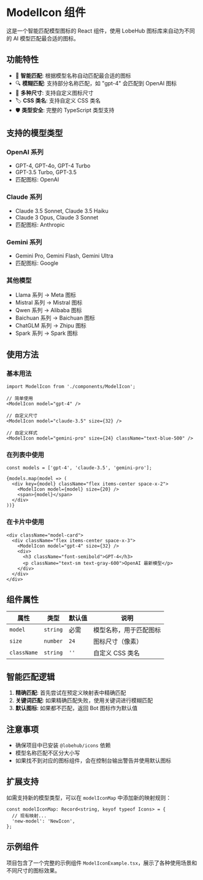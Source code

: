# ModelIcon 组件

这是一个智能匹配模型图标的 React 组件，使用 LobeHub 图标库来自动为不同的 AI 模型匹配最合适的图标。

## 功能特性

- 🎯 **智能匹配**: 根据模型名称自动匹配最合适的图标
- 🔍 **模糊匹配**: 支持部分名称匹配，如 "gpt-4" 会匹配到 OpenAI 图标
- 🎨 **多种尺寸**: 支持自定义图标尺寸
- 🏷️ **CSS 类名**: 支持自定义 CSS 类名
- 🛡️ **类型安全**: 完整的 TypeScript 类型支持

## 支持的模型类型

### OpenAI 系列
- GPT-4, GPT-4o, GPT-4 Turbo
- GPT-3.5 Turbo, GPT-3.5
- 匹配图标: OpenAI

### Claude 系列
- Claude 3.5 Sonnet, Claude 3.5 Haiku
- Claude 3 Opus, Claude 3 Sonnet
- 匹配图标: Anthropic

### Gemini 系列
- Gemini Pro, Gemini Flash, Gemini Ultra
- 匹配图标: Google

### 其他模型
- Llama 系列 → Meta 图标
- Mistral 系列 → Mistral 图标
- Qwen 系列 → Alibaba 图标
- Baichuan 系列 → Baichuan 图标
- ChatGLM 系列 → Zhipu 图标
- Spark 系列 → Spark 图标

## 使用方法

### 基本用法

```tsx
import ModelIcon from './components/ModelIcon';

// 简单使用
<ModelIcon model="gpt-4" />

// 自定义尺寸
<ModelIcon model="claude-3.5" size={32} />

// 自定义样式
<ModelIcon model="gemini-pro" size={24} className="text-blue-500" />
```

### 在列表中使用

```tsx
const models = ['gpt-4', 'claude-3.5', 'gemini-pro'];

{models.map(model => (
  <div key={model} className="flex items-center space-x-2">
    <ModelIcon model={model} size={20} />
    <span>{model}</span>
  </div>
))}
```

### 在卡片中使用

```tsx
<div className="model-card">
  <div className="flex items-center space-x-3">
    <ModelIcon model="gpt-4" size={32} />
    <div>
      <h3 className="font-semibold">GPT-4</h3>
      <p className="text-sm text-gray-600">OpenAI 最新模型</p>
    </div>
  </div>
</div>
```

## 组件属性

| 属性 | 类型 | 默认值 | 说明 |
|------|------|--------|------|
| `model` | `string` | 必需 | 模型名称，用于匹配图标 |
| `size` | `number` | `24` | 图标尺寸（像素） |
| `className` | `string` | `''` | 自定义 CSS 类名 |

## 智能匹配逻辑

1. **精确匹配**: 首先尝试在预定义映射表中精确匹配
2. **关键词匹配**: 如果精确匹配失败，使用关键词进行模糊匹配
3. **默认图标**: 如果都不匹配，返回 Bot 图标作为默认值

## 注意事项

- 确保项目中已安装 `@lobehub/icons` 依赖
- 模型名称匹配不区分大小写
- 如果找不到对应的图标组件，会在控制台输出警告并使用默认图标

## 扩展支持

如需支持新的模型类型，可以在 `modelIconMap` 中添加新的映射规则：

```tsx
const modelIconMap: Record<string, keyof typeof Icons> = {
  // 现有映射...
  'new-model': 'NewIcon',
};
```

## 示例组件

项目包含了一个完整的示例组件 `ModelIconExample.tsx`，展示了各种使用场景和不同尺寸的图标效果。

